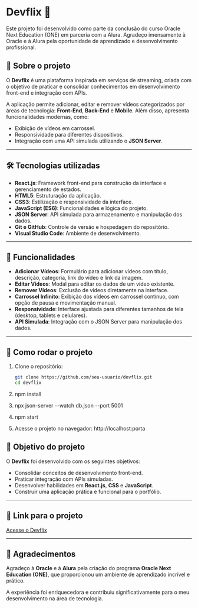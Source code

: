 # Devflix 🎥

Este projeto foi desenvolvido como parte da conclusão do curso Oracle Next Education (ONE) em parceria com a Alura. Agradeço imensamente à Oracle e à Alura pela oportunidade de aprendizado e desenvolvimento profissional.

## 📌 Sobre o projeto

O **Devflix** é uma plataforma inspirada em serviços de streaming, criada com o objetivo de praticar e consolidar conhecimentos em desenvolvimento front-end e integração com APIs.

A aplicação permite adicionar, editar e remover vídeos categorizados por áreas de tecnologia: **Front-End**, **Back-End** e **Mobile**. Além disso, apresenta funcionalidades modernas, como:

- Exibição de vídeos em carrossel.
- Responsividade para diferentes dispositivos.
- Integração com uma API simulada utilizando o **JSON Server**.

---

## 🛠️ Tecnologias utilizadas

- **React.js**: Framework front-end para construção da interface e gerenciamento de estados.
- **HTML5**: Estruturação da aplicação.
- **CSS3**: Estilização e responsividade da interface.
- **JavaScript (ES6)**: Funcionalidades e lógica do projeto.
- **JSON Server**: API simulada para armazenamento e manipulação dos dados.
- **Git e GitHub**: Controle de versão e hospedagem do repositório.
- **Visual Studio Code**: Ambiente de desenvolvimento.

---

## 🚀 Funcionalidades

- **Adicionar Vídeos**: Formulário para adicionar vídeos com título, descrição, categoria, link do vídeo e link da imagem.
- **Editar Vídeos**: Modal para editar os dados de um vídeo existente.
- **Remover Vídeos**: Exclusão de vídeos diretamente na interface.
- **Carrossel Infinito**: Exibição dos vídeos em carrossel contínuo, com opção de pausa e movimentação manual.
- **Responsividade**: Interface ajustada para diferentes tamanhos de tela (desktop, tablets e celulares).
- **API Simulada**: Integração com o JSON Server para manipulação dos dados.

---

## 🧩 Como rodar o projeto

1. Clone o repositório:

   ```bash
   git clone https://github.com/seu-usuario/devflix.git
   cd devflix
2. npm install
3. npx json-server --watch db.json --port 5001
4. npm start
5. Acesse o projeto no navegador: http://localhost:porta

## 🎯 Objetivo do projeto

O **Devflix** foi desenvolvido com os seguintes objetivos:

- Consolidar conceitos de desenvolvimento front-end.
- Praticar integração com APIs simuladas.
- Desenvolver habilidades em **React.js**, **CSS** e **JavaScript**.
- Construir uma aplicação prática e funcional para o portfólio.

---

## 🔗 Link para o projeto

[Acesse o Devflix](https://challenger-aluraflix-reactjs.vercel.app/)

---

## 🎉 Agradecimentos

Agradeço à **Oracle** e à **Alura** pela criação do programa **Oracle Next Education (ONE)**, que proporcionou um ambiente de aprendizado incrível e prático.

A experiência foi enriquecedora e contribuiu significativamente para o meu desenvolvimento na área de tecnologia.

